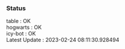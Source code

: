 ### Status


table : OK  
hogwarts : OK  
icy-bot : OK  
Latest Update : 2023-02-24 08:11:30.928494
